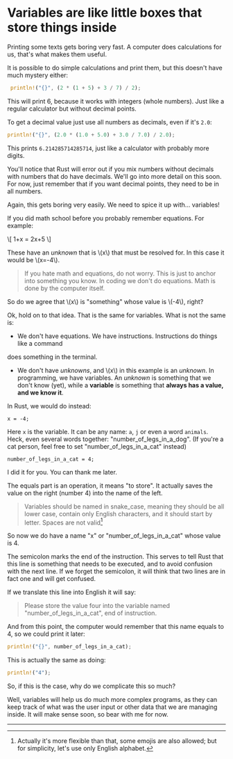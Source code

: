 # Variables are like little boxes that store things inside

<!-- TODO: Add incremental typing - use different binaries and files, example1.rs... and run with "cargo run --bin example1"?  -->
<!-- TODO: Move all comments into TODO -->
<!-- TODO: Use Rust turtle crate to teach: https://github.com/sunjay/turtle -->
Printing some texts gets boring very fast. A computer does calculations 
for us, that's what makes them useful. 

It is possible to do simple calculations and print them, but this 
doesn't have much mystery either:

```rust
 println!("{}", (2 * (1 + 5) + 3 / 7) / 2);
```

This will print 6, because it works with integers (whole numbers). 
Just like a regular calculator but without decimal points.

To get a decimal value just use all numbers as decimals, even if it's `2.0`:

```rust
println!("{}", (2.0 * (1.0 + 5.0) + 3.0 / 7.0) / 2.0);
```

This prints `6.214285714285714`, just like a calculator with probably more digits.

You'll notice that Rust will error out if you mix numbers without decimals with 
numbers that do have decimals. We'll go into more detail on this soon. 
For now, just remember that if you want decimal points, they need to be in all numbers.

Again, this gets boring very easily. We need to spice it up with... variables!

If you did math school before you probably remember equations. For example:

\\[ 1+x = 2x+5 \\]    

These have an *unknown* that is \\(x\\) that must be resolved for. In this case it would be \\(x=-4\\).

> If you hate math and equations, do not worry. 
> This is just to anchor into something you know. In coding we don't do equations. 
> Math is done by the computer itself.

So do we agree that \\(x\\) is "something" whose value is \\(-4\\), right?

Ok, hold on to that idea. That is the same for variables. What is not the same is:
* We don't have equations. We have instructions. Instructions do things like a command
 <!-- TODO: Program? Maybe someone has difficulty with the term command --> does something in the terminal.
* We don't have *unknowns*, and \\(x\\) in this example is an *unknown*. 
  In programming, we have variables. An *unknown* is something that we don't know (yet), while 
  a **variable** is something that **always has a value, and we know it**.

In Rust, we would do instead:

```rust,no_run,noplayground
x = -4;
```

Here `x` is the variable. It can be any name: `a`, `j` or even a word `animals`. 
Heck, even several words together: "number_of_legs_in_a_dog". 
(If you're a cat person, feel free to set "number_of_legs_in_a_cat" instead)

```rust,no_run,noplayground
number_of_legs_in_a_cat = 4;
```

I did it for you. You can thank me later.

The equals part is an operation, it means "to store". 
It actually saves the value on the right (number 4) into the name of the left.

> Variables should be named in snake_case, meaning they should be all 
> lower case, contain only English characters, and it should start by letter.
> Spaces are not valid[^1]

So now we do have a name "x" or "number_of_legs_in_a_cat" whose value is 4.

The semicolon marks the end of the instruction. This serves to tell Rust that 
this line is something that needs to be executed, and to avoid confusion with 
the next line. If we forget the semicolon, it will think that two lines are 
in fact one and will get confused.

If we translate this line into English it will say:
>  Please store the value four into the variable named "number_of_legs_in_a_cat", end of instruction.

<!-- TODO: Like a telegram where it said "stop" -->

And from this point, the computer would remember that this name equals to 4, so we could print it later:


```rust
println!("{}", number_of_legs_in_a_cat);
```

This is actually the same as doing:

```rust
println!("4");
```

So, if this is the case, why do we complicate this so much?

Well, variables will help us do much more complex programs, as they 
can keep track of what was the user input or other data that 
we are managing inside. 
It will make sense soon, so bear with me for now.

----

[^1]: Actually it's more flexible than that, some emojis are also allowed; 
but for simplicity, let's use only English alphabet.
